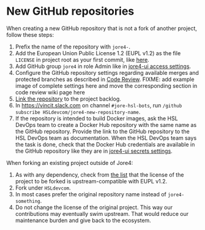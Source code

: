 # New GitHub repositories

When creating a new GitHub repository that is not a fork of another project, follow these steps:

1. Prefix the name of the repository with `jore4-`.
1. Add the European Union Public License 1.2 (EUPL v1.2) as the file `LICENSE` in project root as your first commit, like [here](https://github.com/HSLdevcom/jore4-graphql-playground/commit/e44e5335b3a93c02de2468e8b17e2295bd36cd53).
1. Add GitHub group `jore4` in role Admin like in [jore4-ui access settings](https://github.com/HSLdevcom/jore4-ui/settings/access).
1. Configure the GitHub repository settings regarding available merges and protected branches as described in [Code Review](./code_review.md#git-repository-settings).
   FIXME: add example image of complete settings here and move the corresponding section in code review wiki page here
1. [Link the repository](https://github.com/orgs/HSLdevcom/projects/2/settings/linked_repositories) to the project backlog.
1. In <https://vincit.slack.com> on channel `#jore-hsl-bots`, run `/github subscribe HSLdevcom/jore4-new-repository-name`.
1. If the repository is intended to build Docker images, ask the HSL DevOps team to create a Docker Hub repository with the same name as the GitHub repository.
   Provide the link to the GitHub repository to the HSL DevOps team as documentation.
   When the HSL DevOps team says the task is done, check that the Docker Hub credentials are available in the GitHub repository like they are in [jore4-ui secrets settings](https://github.com/HSLdevcom/jore4-ui/settings/secrets/actions).

When forking an existing project outside of Jore4:

1. As with any dependency, check from [the list](https://joinup.ec.europa.eu/collection/eupl/matrix-eupl-compatible-open-source-licences#section-2) that the license of the project to be forked is upstream-compatible with EUPL v1.2.
1. Fork under `HSLdevcom`.
1. In most cases prefer the original repository name instead of `jore4-something`.
1. Do not change the license of the original project.
   This way our contributions may eventually swim upstream.
   That would reduce our maintenance burden and give back to the ecosystem.
